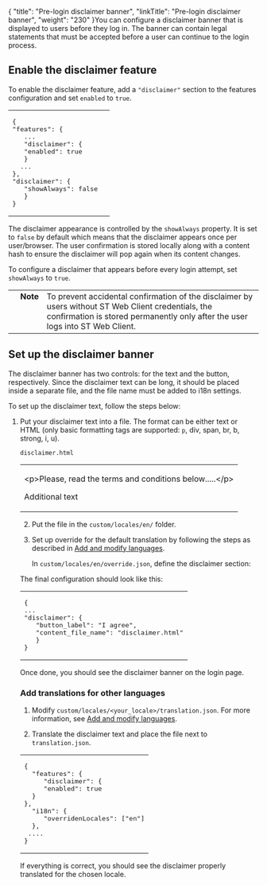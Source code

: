 {
    "title": "Pre-login disclaimer banner",
    "linkTitle": "Pre-login disclaimer banner",
    "weight": "230"
}You can configure a disclaimer banner that is displayed to users before they log in. The banner can contain legal statements that must be accepted before a user can continue to the login process.

## Enable the disclaimer feature

To enable the disclaimer feature, add a `"disclaimer"` section to the features configuration and set `enabled` to `true`.

<table cellspacing="0">
   <col/>
   <tbody>
      <tr>
         <td><pre>{
"features": {
   ...
   "disclaimer": {
   "enabled": true
   }
  ...
},
"disclaimer": {
   "showAlways": false
   }
}						</pre>
         </td>
      </tr>
   </tbody>
</table>

The disclaimer appearance is controlled by the `showAlways` property. It is set to `false` by default which means that the disclaimer appears once per user/browser. The user confirmation is stored locally along with a content hash to ensure the disclaimer will pop again when its content changes.

To configure a disclaimer that appears before every login attempt, set `showAlways` to `true`.

<table cellpadding="0" cellspacing="0">
   <col/>
   <col/>
   <col/>
      <tr>
         <td valign="top">         </td>
         <td valign="top"><span><b>Note</b></span>
         </td>
         <td data-mc-autonum="&lt;b&gt;Note&lt;/b&gt;" valign="top">To prevent accidental confirmation of the disclaimer by  users without <span>ST Web Client</span> credentials, the confirmation is stored permanently only after the user logs into <span>ST Web Client</span>.         </td>
      </tr>
</table>

## Set up the disclaimer banner

The disclaimer banner has two controls: for the text and the button, respectively. Since the disclaimer text can be long, it should be placed inside a separate file, and the file name must be added to i18n settings.

To set up the disclaimer text, follow the steps below:

1.  Put your disclaimer text into a file. The format can be either text or HTML (only basic formatting tags are supported: `p`, div, span, br, b, strong, i, u).  
    `disclaimer.html`  

    <table cellspacing="0">
   <col/>
   <tbody>
      <tr>
         <td>
            <p>&lt;p&gt;Please, read the terms and conditions below.....&lt;/p&gt;</p>
            <p>Additional text</p>
         </td>
      </tr>
   </tbody>
</table>

2.  Put the file in the `custom/locales/en/` folder.

3.  Set up override for the default translation by following the steps as described in [Add and modify languages](../add_mod_lang).  
    In `custom/locales/en/override.json`, define the disclaimer section:

The final configuration should look like this:

<table cellspacing="0">
   <col/>
   <tbody>
      <tr>
         <td><pre xml:space="preserve">{
...
"disclaimer": {
   "button_label": "I agree",
   "content_file_name": "disclaimer.html"
   }
}							</pre>
         </td>
      </tr>
   </tbody>
</table>

Once done, you should see the disclaimer banner on the login page.

### Add translations for other languages

1.  Modify `custom/locales/<your_locale>/translation.json`. For more information, see [Add and modify languages](../add_mod_lang).
2.  Translate the disclaimer text and place the file next to `translation.json`.

<table cellspacing="0">   <col/>   <tbody>      <tr>         <td><pre xml:space="preserve">{
  "features": {
     "disclaimer": {
     "enabled": true
  }
},
  "i18n": {
     "overridenLocales": ["en"]
  },
 ....
}		</pre>         </td>      </tr>   </tbody></table>

If everything is correct, you should see the disclaimer properly translated for the chosen locale.  
